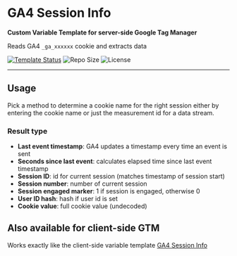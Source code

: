 # GA4 Session Info

**Custom Variable Template for server-side Google Tag Manager**

Reads GA4 `_ga_xxxxxx` cookie and extracts data 

[![Template Status](https://img.shields.io/badge/Community%20Template%20Gallery%20Status-published-green)](https://tagmanager.google.com/gallery/#/owners/mbaersch/templates/ga4-session-info-server) ![Repo Size](https://img.shields.io/github/repo-size/mbaersch/ga4-session-info-server) ![License](https://img.shields.io/github/license/mbaersch/ga4-session-info-server)

---

## Usage
Pick a method to determine a cookie name for the right session either by entering the cookie name or just the measurement id for a data stream.

### Result type
  - **Last event timestamp**: GA4 updates a timestamp every time an event is sent
  - **Seconds since last event**: calculates elapsed time since last event timestamp
  - **Session ID**: id for current session (matches timestamp of session start)
  - **Session number**: number of current session 
  - **Session engaged marker**: 1 if session is engaged, otherwise 0
  - **User ID hash**: hash if user id is set
  - **Cookie value**: full cookie value (undecoded)  

## Also available for client-side GTM
Works exactly like the client-side variable template [GA4 Session Info](https://github.com/mbaersch/ga4-session-info)
